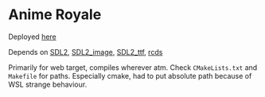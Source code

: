 # Anime Royale

Deployed [here](https://romilk-senpai.github.io/anime-royale/)

Depends on [SDL2](https://github.com/libsdl-org/SDL), [SDL2_image](https://github.com/libsdl-org/SDL_image), [SDL2_ttf](https://github.com/libsdl-org/SDL_ttf), [rcds](https://github.com/romilk-senpai/rcds)

Primarily for web target, compiles wherever atm. Check `CMakeLists.txt` and `Makefile` for paths. Especially cmake, had to put absolute path because of WSL strange behaviour.
